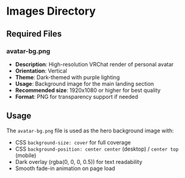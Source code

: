 # Images Directory

## Required Files

### avatar-bg.png
- **Description**: High-resolution VRChat render of personal avatar
- **Orientation**: Vertical
- **Theme**: Dark-themed with purple lighting
- **Usage**: Background image for the main landing section
- **Recommended size**: 1920x1080 or higher for best quality
- **Format**: PNG for transparency support if needed

## Usage
The `avatar-bg.png` file is used as the hero background image with:
- CSS `background-size: cover` for full coverage
- CSS `background-position: center center` (desktop) / `center top` (mobile)
- Dark overlay (rgba(0, 0, 0, 0.5)) for text readability
- Smooth fade-in animation on page load